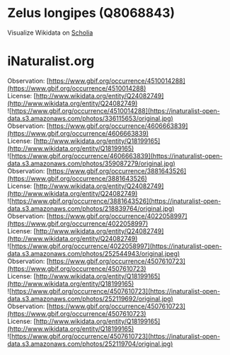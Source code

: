 
Zelus longipes (Q8068843)
=========================
  
Visualize Wikidata on [Scholia](https://scholia.toolforge.org/taxon/Q8068843)
# iNaturalist.org
  
Observation: [https://www.gbif.org/occurrence/4510014288](https://www.gbif.org/occurrence/4510014288)  
License: [http://www.wikidata.org/entity/Q24082749](http://www.wikidata.org/entity/Q24082749)  
![https://www.gbif.org/occurrence/4510014288](https://inaturalist-open-data.s3.amazonaws.com/photos/336115653/original.jpg)  
Observation: [https://www.gbif.org/occurrence/4606663839](https://www.gbif.org/occurrence/4606663839)  
License: [http://www.wikidata.org/entity/Q18199165](http://www.wikidata.org/entity/Q18199165)  
![https://www.gbif.org/occurrence/4606663839](https://inaturalist-open-data.s3.amazonaws.com/photos/359087279/original.jpg)  
Observation: [https://www.gbif.org/occurrence/3881643526](https://www.gbif.org/occurrence/3881643526)  
License: [http://www.wikidata.org/entity/Q24082749](http://www.wikidata.org/entity/Q24082749)  
![https://www.gbif.org/occurrence/3881643526](https://inaturalist-open-data.s3.amazonaws.com/photos/218839764/original.jpg)  
Observation: [https://www.gbif.org/occurrence/4022058997](https://www.gbif.org/occurrence/4022058997)  
License: [http://www.wikidata.org/entity/Q24082749](http://www.wikidata.org/entity/Q24082749)  
![https://www.gbif.org/occurrence/4022058997](https://inaturalist-open-data.s3.amazonaws.com/photos/252544943/original.jpeg)  
Observation: [https://www.gbif.org/occurrence/4507610723](https://www.gbif.org/occurrence/4507610723)  
License: [http://www.wikidata.org/entity/Q18199165](http://www.wikidata.org/entity/Q18199165)  
![https://www.gbif.org/occurrence/4507610723](https://inaturalist-open-data.s3.amazonaws.com/photos/252119692/original.jpg)  
Observation: [https://www.gbif.org/occurrence/4507610723](https://www.gbif.org/occurrence/4507610723)  
License: [http://www.wikidata.org/entity/Q18199165](http://www.wikidata.org/entity/Q18199165)  
![https://www.gbif.org/occurrence/4507610723](https://inaturalist-open-data.s3.amazonaws.com/photos/252119704/original.jpg)